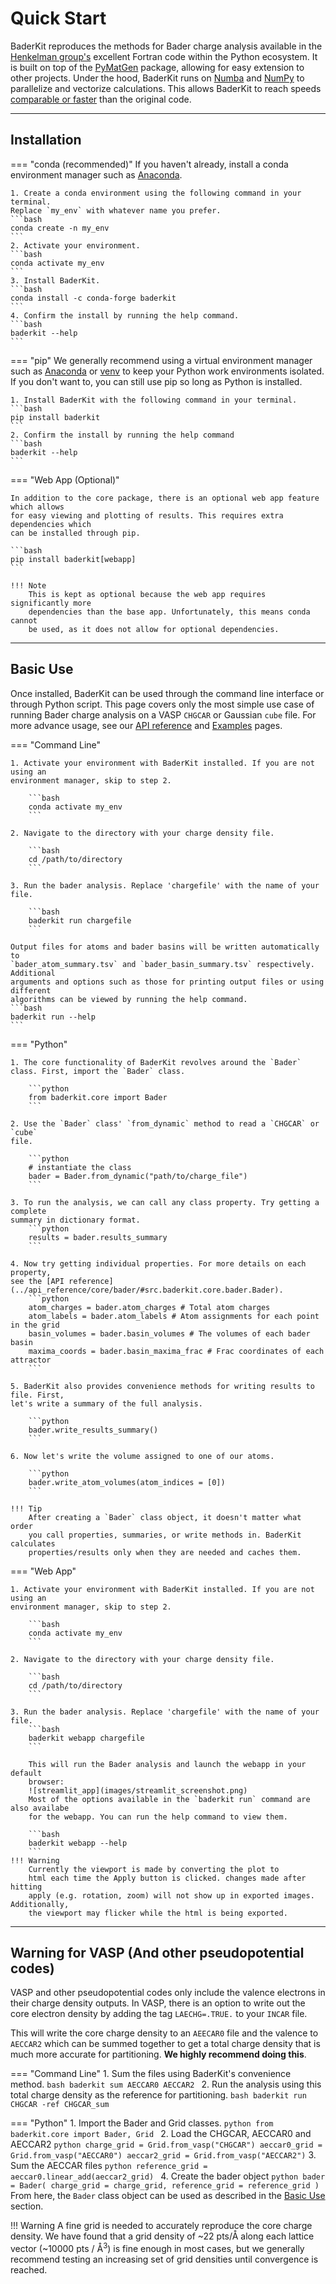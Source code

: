 # Quick Start

BaderKit reproduces the methods for Bader charge analysis available in the 
[Henkelman group's](https://theory.cm.utexas.edu/henkelman/code/bader/) excellent 
Fortran code within the Python ecosystem. It is built on
top of the [PyMatGen](https://pymatgen.org/) package, allowing for
easy extension to other projects. Under the hood, BaderKit runs on [Numba](https://numba.pydata.org/numba-doc/dev/index.html) 
and [NumPy](https://numpy.org/doc/stable/index.html) to parallelize and vectorize
calculations. This allows BaderKit to reach speeds [comparable or faster](/baderkit/implementation/#__tabbed_2_1)
than the original code.

---

## Installation

=== "conda (recommended)"
    If you haven't already, install a conda environment manager such as [Anaconda](https://www.anaconda.com/download).
    
    1. Create a conda environment using the following command in your terminal.
    Replace `my_env` with whatever name you prefer.
    ```bash
    conda create -n my_env
    ```
    2. Activate your environment.
    ```bash
    conda activate my_env
    ```
    3. Install BaderKit.
    ```bash
    conda install -c conda-forge baderkit
    ```
    4. Confirm the install by running the help command.
    ```bash
    baderkit --help
    ```

=== "pip"
    We generally recommend using a virtual environment manager such as
    [Anaconda](https://www.anaconda.com/download) or [venv](https://docs.python.org/3/library/venv.html)
    to keep your Python work environments isolated. If you don't want to,
    you can still use pip so long as Python is installed.
    
    1. Install BaderKit with the following command in your terminal.
    ```bash
    pip install baderkit
    ```
    2. Confirm the install by running the help command
    ```bash
    baderkit --help
    ```
        
=== "Web App (Optional)"

    In addition to the core package, there is an optional web app feature which allows
    for easy viewing and plotting of results. This requires extra dependencies which
    can be installed through pip.
    
    ```bash
    pip install baderkit[webapp]
    ```
    
    !!! Note
        This is kept as optional because the web app requires significantly more
        dependencies than the base app. Unfortunately, this means conda cannot
        be used, as it does not allow for optional dependencies.

---

## Basic Use

Once installed, BaderKit can be used through the command line interface or through
Python script. This page covers only the most simple use case of running 
Bader charge analysis on a VASP `CHGCAR` or Gaussian `cube` file. For more 
advance usage, see our [API reference](/baderkit/api_reference/core/bader) 
and [Examples](/baderkit/examples) pages.


=== "Command Line"

    1. Activate your environment with BaderKit installed. If you are not using an
    environment manager, skip to step 2.
    
        ```bash
        conda activate my_env
        ```
        
    2. Navigate to the directory with your charge density file.
    
        ```bash
        cd /path/to/directory
        ```
    
    3. Run the bader analysis. Replace 'chargefile' with the name of your file.
    
        ```bash
        baderkit run chargefile
        ```
    
    Output files for atoms and bader basins will be written automatically to 
    `bader_atom_summary.tsv` and `bader_basin_summary.tsv` respectively. Additional 
    arguments and options such as those for printing output files or using different 
    algorithms can be viewed by running the help command.
    ```bash
    baderkit run --help
    ```

=== "Python"
    
    1. The core functionality of BaderKit revolves around the `Bader` class. First, import the `Bader` class.
    
        ```python
        from baderkit.core import Bader
        ```
    
    2. Use the `Bader` class' `from_dynamic` method to read a `CHGCAR` or `cube`
    file.
    
        ```python
        # instantiate the class
        bader = Bader.from_dynamic("path/to/charge_file")
        ```
    
    3. To run the analysis, we can call any class property. Try getting a complete
    summary in dictionary format.
        ```python
        results = bader.results_summary
        ```
    
    4. Now try getting individual properties. For more details on each property,
    see the [API reference](../api_reference/core/bader/#src.baderkit.core.bader.Bader).
        ```python
        atom_charges = bader.atom_charges # Total atom charges
        atom_labels = bader.atom_labels # Atom assignments for each point in the grid
        basin_volumes = bader.basin_volumes # The volumes of each bader basin
        maxima_coords = bader.basin_maxima_frac # Frac coordinates of each attractor
        ```
    
    5. BaderKit also provides convenience methods for writing results to file. First,
    let's write a summary of the full analysis.
    
        ```python
        bader.write_results_summary()
        ```
    
    6. Now let's write the volume assigned to one of our atoms.
    
        ```python
        bader.write_atom_volumes(atom_indices = [0])
        ```
    
    !!! Tip
        After creating a `Bader` class object, it doesn't matter what order
        you call properties, summaries, or write methods in. BaderKit calculates
        properties/results only when they are needed and caches them.

=== "Web App"

    1. Activate your environment with BaderKit installed. If you are not using an
    environment manager, skip to step 2.
    
        ```bash
        conda activate my_env
        ```
    
    2. Navigate to the directory with your charge density file.
    
        ```bash
        cd /path/to/directory
        ```
    
    3. Run the bader analysis. Replace 'chargefile' with the name of your file.
        ```bash
        baderkit webapp chargefile
        ```
        
        This will run the Bader analysis and launch the webapp in your default
        browser:
        ![streamlit_app](images/streamlit_screenshot.png)
        Most of the options available in the `baderkit run` command are also availabe
        for the webapp. You can run the help command to view them.
        
        ```bash
        baderkit webapp --help
        ```
    !!! Warning
        Currently the viewport is made by converting the plot to 
        html each time the Apply button is clicked. changes made after hitting
        apply (e.g. rotation, zoom) will not show up in exported images. Additionally,
        the viewport may flicker while the html is being exported.

---

## Warning for VASP (And other pseudopotential codes)

VASP and other pseudopotential codes only include the valence electrons
in their charge density outputs. In VASP, there is an option to write out the
core electron density by adding the tag `LAECHG=.TRUE.` to your `INCAR` file.

This will write the core charge density to an `AEECAR0` file and the valence 
to `AECCAR2` which can be summed together to get a total charge density that
is much more accurate for partitioning. **We highly recommend doing this**.

=== "Command Line"
    1. Sum the files using BaderKit's convenience method.
    ```bash
    baderkit sum AECCAR0 AECCAR2
    ```
    2. Run the analysis using this total charge density as the reference for
    partitioning.
    ```bash
    baderkit run CHGCAR -ref CHGCAR_sum
    ```
    
=== "Python"
    1. Import the Bader and Grid classes.
    ```python
    from baderkit.core import Bader, Grid
    ```
    2. Load the CHGCAR, AECCAR0 and AECCAR2
    ``` python
    charge_grid = Grid.from_vasp("CHGCAR")
    aeccar0_grid = Grid.from_vasp("AECCAR0")
    aeccar2_grid = Grid.from_vasp("AECCAR2")
    ```
    3. Sum the AECCAR files
    ```python
    reference_grid = aeccar0.linear_add(aeccar2_grid)
    ```
    4. Create the bader object
    ```python
    bader = Bader(
        charge_grid = charge_grid,
        reference_grid = reference_grid
        )
    ```
    From here, the `Bader` class object can be used as described in the [Basic Use](/baderkit/#__tabbed_2_2)
    section.

!!! Warning
    A fine grid is needed to accurately reproduce the core charge density. We
    have found that a grid density of ~22 pts/Å along each lattice vector (~10000 pts / Å<sup>3</sup>) is
    fine enough in most cases, but we generally recommend testing an
    increasing set of grid densities until convergence is reached.